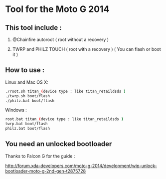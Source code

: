 Tool for the Moto G 2014
=============================

This tool include : 
-------------------
1) @Chainfire autoroot ( root without a recovery )

2) TWRP and PHILZ TOUCH ( root with a recovery ) ( You can flash or boot it )

How to use :
------------
Linux and Mac OS X:
```bash
./root.sh titan_(device type : like titan_retaildsds )
./twrp.sh boot/flash
./philz.bat boot/flash
```

Windows :
```bash
root.bat titan_(device type : like titan_retaildsds )
twrp.bat boot/flash
philz.bat boot/flash
```

You need an unlocked bootloader
-------------------------------
Thanks to Falcon G for the guide :

http://forum.xda-developers.com/moto-g-2014/development/wip-unlock-bootloader-moto-g-2nd-gen-t2875728
